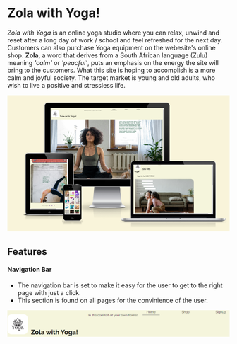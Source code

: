# Zola with Yoga!

*Zola with Yoga* is an online yoga studio where you can relax, unwind and reset after a long day of work / school and feel refreshed for the next day. Customers can also purchase Yoga equipment on the webesite's online shop. **Zola**, a word that derives from a South African language (Zulu) meaning *'calm'* or *'peacful'*, puts an emphasis on the energy the site will bring to the customers. What this site is hoping to accomplish is a more calm and joyful society. The target market is young and old adults, who wish to live a positive and stressless life.

<img src="README.md_docs/image-1.png">

## Features

#### Navigation Bar
- The navigation bar is set to make it easy for the user to get to the right page with just a click. 
- This section is found on all pages for the convinience of the user.

<img src="README.md_docs/image-2.png">

#### 

